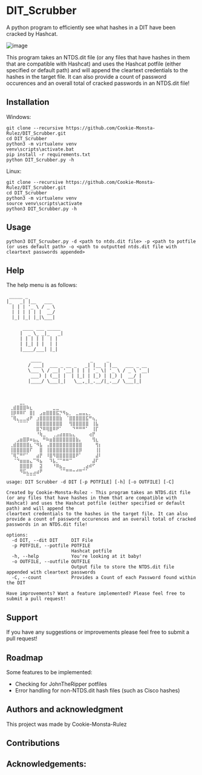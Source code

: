 # DIT_Scrubber
A python program to efficiently see what hashes in a DIT have been cracked by Hashcat. 

![image](https://github.com/user-attachments/assets/abd6c8f5-9cab-494e-ac27-643a0cad37a2)

This program takes an NTDS.dit file (or any files that have hashes in them that are compatible with Hashcat) and uses the Hashcat potfile (either specified or default path) and will append the cleartext credentials to the hashes in the target file. It can also provide a count of password occurences and an overall total of cracked passwords in an NTDS.dit file!

## Installation

Windows:
```
git clone --recursive https://github.com/Cookie-Monsta-Rulez/DIT_Scrubber.git 
cd DIT_Scrubber
python3 -m virtualenv venv
venv\scripts\activate.bat
pip install -r requirements.txt
python DIT_Scrubber.py -h
```

Linux: 
```
git clone --recursive https://github.com/Cookie-Monsta-Rulez/DIT_Scrubber.git 
cd DIT_Scrubber
python3 -m virtualenv venv
source venv\scripts\activate
python3 DIT_Scrubber.py -h
```

## Usage

```
python3 DIT_Scruuber.py -d <path to ntds.dit file> -p <path to potfile (or uses default path> -o <path to outputted ntds.dit file with cleartext passwords appended> 
```

## Help

The help menu is as follows: 

```
 _____ _          
|_   _| |__   ___ 
  | | | '_ \ / _ \
  | | | | | |  __/
  |_| |_| |_|\___|
                  
      ____ ___ _____ 
     |  _ \_ _|_   _|
     | | | | |  | |  
     | |_| | |  | |  
     |____/___| |_|  
                     
         ____                  _     _               
        / ___|  ___ _ __ _   _| |__ | |__   ___ _ __ 
        \___ \ / __| '__| | | | '_ \| '_ \ / _ \ '__|
         ___) | (__| |  | |_| | |_) | |_) |  __/ |   
        |____/ \___|_|   \__,_|_.__/|_.__/ \___|_|   
                                                     


⠀⠀⠀⠀⣀⡀⠀⠀⠀⠀⠀⠀⠀⠀⠀⠀⠀⠀⠀⠀⠀⠀⠀⠀⠀⠀⠀⠀⠀⠀
⠀⢀⣾⣿⣿⣿⠷⣆⠀⠀⠀⠀⠀⠀⣀⣀⠀⠀⠀⠀⠀⠀⠀⠀⠀⠀⠀⠀⠀⠀
⠀⢸⡿⠿⠿⠏⠀⣿⡇⠀⣠⣶⣿⣿⣿⣯⡙⠻⣦⡀⠀⣀⣤⣤⣄⡀⠀⠀⠀⠀
⠀⠈⢿⣄⣀⣀⣴⠟⠀⣰⣿⣿⣿⣿⣿⣿⣷⠀⠈⣿⣿⣿⣿⣿⣯⠛⢦⡀⠀⠀
⠀⠀⠀⠈⠉⠉⠁⠀⠀⣿⣿⣿⣿⣿⣿⣿⣿⠀⠀⢻⣿⣿⣿⣿⣿⠀⢸⣧⠀⠀
⠀⠀⠀⠀⠀⠀⠀⠀⠀⣿⡙⠿⢿⣿⠿⠟⠁⠀⠀⠀⠙⠛⠛⠛⠁⠀⢸⡏⠀⠀
⠀⠀⠀⠀⠀⠀⠀⠀⠀⠘⢷⣀⠀⠀⢀⣠⣴⣶⣶⣦⣄⠀⠀⠀⠀⢴⡟⠀⠀⠀
⠀⠀⠀⣠⣶⣿⡿⠶⣦⣄⠀⠛⠷⣶⣿⣿⣿⣿⣿⣿⣿⣷⡄⠀⠀⠀⢻⣆⠀⠀
⠀⢀⣾⣿⣿⣿⣿⣆⠈⠻⣧⠀⢠⣿⣿⣿⣿⣿⣿⣿⣿⣿⣿⠀⠀⠀⠀⢻⡆⠀
⠀⢸⣿⣿⣿⣿⣿⠏⠀⠀⣿⠀⢸⣿⣿⣿⣿⣿⣿⣿⣿⣿⡿⠀⠀⠀⠀⢸⡇⠀
⠀⠈⢿⡉⠛⠋⠁⠀⠀⣴⡟⠀⠸⣿⠻⣿⣿⣿⣿⣿⣿⠟⠁⠀⠀⠀⠀⣼⠇⠀
⠀⠀⠈⠙⣶⣶⣶⣄⠉⠻⣦⠀⠀⠹⣧⡈⠉⠛⠛⠉⠀⠀⠀⠀⠀⠀⣼⠏⠀⠀
⠀⠀⠀⠀⣿⣿⣿⡿⠀⠀⣽⠀⠀⠀⠘⠿⣦⣀⠀⠀⠀⠀⠀⢀⣴⠾⠋⠀⠀⠀
⠀⠀⠀⠀⠻⣯⣄⣀⣠⣴⠟⠀⠀⠀⠀⠀⠈⠉⠛⠛⠒⠚⠛⠉⠁⠀⠀⠀⠀⠀
⠀⠀⠀⠀⠀⠀⠉⠉⠉⠀⠀⠀⠀⠀⠀⠀⠀⠀⠀⠀⠀⠀⠀⠀⠀⠀⠀⠀⠀⠀
usage: DIT Scrubber -d DIT [-p POTFILE] [-h] [-o OUTFILE] [-C]

Created by Cookie-Monsta-Rulez - This program takes an NTDS.dit file (or any files that have hashes in them that are compatible with Hashcat) and uses the Hashcat potfile (either specified or default path) and will append the
cleartext credentials to the hashes in the target file. It can also provide a count of password occurences and an overall total of cracked passwords in an NTDS.dit file!

options:
  -d DIT, --dit DIT     DIT File
  -p POTFILE, --potfile POTFILE
                        Hashcat potfile
  -h, --help            You're looking at it baby!
  -o OUTFILE, --outfile OUTFILE
                        Output file to store the NTDS.dit file appended with cleartext passwords
  -C, --count           Provides a Count of each Password found within the DIT

Have improvements? Want a feature implemented? Please feel free to submit a pull request!

```

## Support
If you have any suggestions or improvements please feel free to submit a pull request!

## Roadmap
Some features to be implemented: 
- Checking for JohnTheRipper potfiles
- Error handling for non-NTDS.dit hash files (such as Cisco hashes)

## Authors and acknowledgment
This project was made by Cookie-Monsta-Rulez

## Contributions

## Acknowledgements: 




